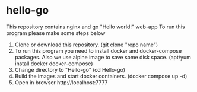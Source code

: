 # hello-go
This repository contains nginx and go "Hello world!" web-app
To run this program please make some steps below
1. Clone or download this repository. (git clone "repo name")
2. To run this program you need to install docker and docker-compose packages. Also we use alpine image to save some disk space. (apt/yum install docker docker-compose)
3. Change directory to "Hello-go" (cd Hello-go)
4. Build the images and start docker containers. (docker compose up -d)
5. Open in browser http://localhost:7777
